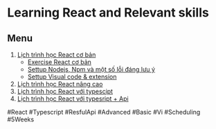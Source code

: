# Learning React and Relevant skills

## Menu

1. [Lịch trình học React cơ bản](https://github.com/thanhdoancong127/learning/blob/React/schedule-basic.md)<br>
   - [Exercise React cơ bản](https://github.com/thanhdoancong127/learning/blob/React/exercise-basic.md)
   - [Settup Nodejs, Npm và một số lỗi đáng lưu ý](https://github.com/thanhdoancong127/learning/blob/React/basic/setup-nodejs-n-npm.md)
   - [Settup Visual code & extension](https://github.com/thanhdoancong127/learning/blob/React/basic/settup-extension.md)
2. [Lịch trình học React nâng cao](https://github.com/thanhdoancong127/learning/blob/React/schedule-advanced.md)
3. [Lịch trình học React với typescipt](https://github.com/thanhdoancong127/learning/blob/React/schedule-with-typescript.md)
4. [Lịch trình học React với typesript + Api](https://github.com/thanhdoancong127/learning/blob/React/schedule-with-ts-n-api.md)

#React #Typescript #ResfulApi #Advanced #Basic #Vi #Scheduling #5Weeks
